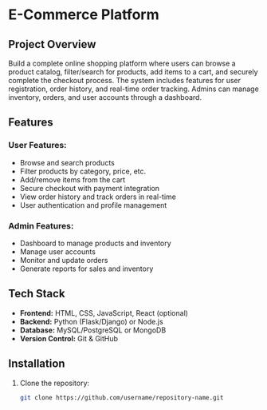 # E-Commerce Platform

## Project Overview
Build a complete online shopping platform where users can browse a product catalog, filter/search for products, add items to a cart, and securely complete the checkout process. The system includes features for user registration, order history, and real-time order tracking. Admins can manage inventory, orders, and user accounts through a dashboard.

## Features
### User Features:
- Browse and search products
- Filter products by category, price, etc.
- Add/remove items from the cart
- Secure checkout with payment integration
- View order history and track orders in real-time
- User authentication and profile management

### Admin Features:
- Dashboard to manage products and inventory
- Manage user accounts
- Monitor and update orders
- Generate reports for sales and inventory

## Tech Stack
- **Frontend:** HTML, CSS, JavaScript, React (optional)
- **Backend:** Python (Flask/Django) or Node.js
- **Database:** MySQL/PostgreSQL or MongoDB
- **Version Control:** Git & GitHub

## Installation
1. Clone the repository:
   ```bash
   git clone https://github.com/username/repository-name.git
